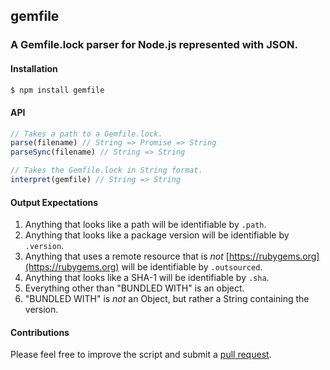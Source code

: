 ## gemfile
### A Gemfile.lock parser for Node.js represented with JSON.
#### Installation
```bash
$ npm install gemfile
```
#### API
```javascript
// Takes a path to a Gemfile.lock.
parse(filename) // String => Promise => String
parseSync(filename) // String => String

// Takes the Gemfile.lock in String format.
interpret(gemfile) // String => String
```
#### Output Expectations
1. Anything that looks like a path will be identifiable by `.path`.
2. Anything that looks like a package version will be identifiable by `.version`.
3. Anything that uses a remote resource that is *not* [https://rubygems.org](https://rubygems.org) will be identifiable by `.outsourced`.
4. Anything that looks like a SHA-1 will be identifiable by `.sha`.
6. Everything other than "BUNDLED WITH" is an object.
5. "BUNDLED WITH" is _not_ an Object, but rather a String containing the version.

#### Contributions
Please feel free to improve the script and submit a [pull request](https://github.com/treycordova/gemfile/compare).
